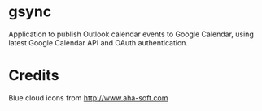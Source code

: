 gsync
=====
Application to publish Outlook calendar events to Google Calendar, using latest Google Calendar API and OAuth authentication.

Credits
=======
Blue cloud icons from http://www.aha-soft.com
